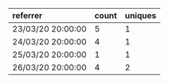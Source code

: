 | referrer          | count | uniques |
| :---------------- | :---- | :------ |
| 23/03/20 20:00:00 | 5     | 1       |
| 24/03/20 20:00:00 | 4     | 1       |
| 25/03/20 20:00:00 | 1     | 1       |
| 26/03/20 20:00:00 | 4     | 2       |